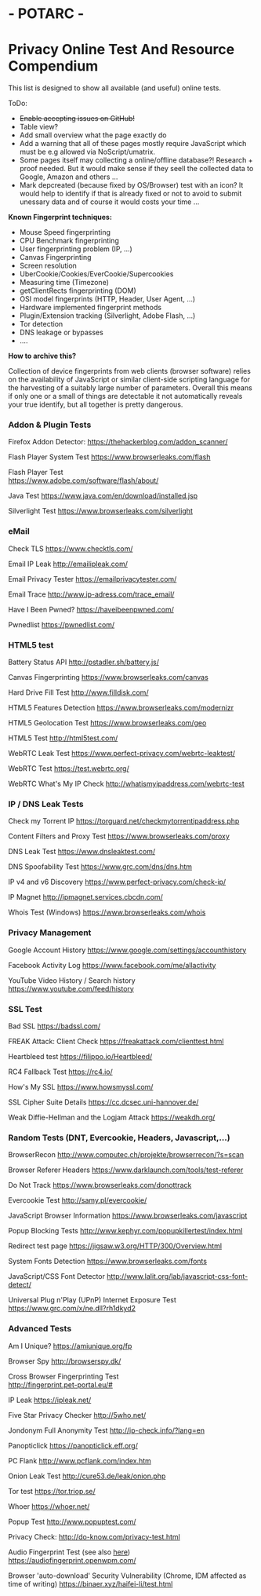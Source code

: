 # - POTARC -
# Privacy Online Test And Resource Compendium

This list is designed to show all available (and useful) online tests.

ToDo:
* ~~Enable accepting issues on GitHub!~~
* Table view?
* Add small overview what the page exactly do
* Add a warning that all of these pages mostly require JavaScript which must be e.g allowed via NoScript/umatrix.
* Some pages itself may collecting a online/offline database?! Research + proof needed. But it would make sense if they seell the collected data to Google, Amazon and others ... 
* Mark depcreated (because fixed by OS/Browser) test with an icon? It would help to identify if that is already fixed or not to avoid to submit unessary data and of course it would costs your time ... 


**Known Fingerprint techniques:**
* Mouse Speed fingerprinting
* CPU Benchmark fingerprinting
* User fingerprinting problem (IP, ...)
* Canvas Fingerprinting
* Screen resolution
* UberCookie/Cookies/EverCookie/Supercookies
* Measuring time (Timezone)
* getClientRects fingerprinting (DOM)
* OSI model fingerprints (HTTP, Header, User Agent, ...)
* Hardware implemented fingerprint methods 
* Plugin/Extension tracking (Silverlight, Adobe Flash, ...)
* Tor detection
* DNS leakage or bypasses 
* ....

**How to archive this?**

Collection of device fingerprints from web clients (browser software) relies on the availability of JavaScript or similar client-side scripting language for the harvesting of a suitably large number of parameters. Overall this means if only one or a small of things are detectable it not automatically reveals your true identify, but all together is pretty dangerous.



### Addon & Plugin Tests

Firefox Addon Detector:
https://thehackerblog.com/addon_scanner/

Flash Player System Test
https://www.browserleaks.com/flash

Flash Player Test	 
https://www.adobe.com/software/flash/about/

Java Test
https://www.java.com/en/download/installed.jsp

Silverlight Test
https://www.browserleaks.com/silverlight


### eMail

Check TLS
https://www.checktls.com/

Email IP Leak
http://emailipleak.com/

Email Privacy Tester
https://emailprivacytester.com/

Email Trace
http://www.ip-adress.com/trace_email/

Have I Been Pwned?
https://haveibeenpwned.com/

Pwnedlist
https://pwnedlist.com/


### HTML5 test

Battery Status API
http://pstadler.sh/battery.js/

Canvas Fingerprinting
https://www.browserleaks.com/canvas

Hard Drive Fill Test
http://www.filldisk.com/

HTML5 Features Detection
https://www.browserleaks.com/modernizr

HTML5 Geolocation Test
https://www.browserleaks.com/geo

HTML5 Test
http://html5test.com/

WebRTC Leak Test
https://www.perfect-privacy.com/webrtc-leaktest/

WebRTC Test
https://test.webrtc.org/

WebRTC What's My IP Check
http://whatismyipaddress.com/webrtc-test


### IP / DNS  Leak Tests

Check my Torrent IP
https://torguard.net/checkmytorrentipaddress.php

Content Filters and Proxy Test
https://www.browserleaks.com/proxy

DNS Leak Test
https://www.dnsleaktest.com/

DNS Spoofability Test
https://www.grc.com/dns/dns.htm

IP v4 and v6 Discovery
https://www.perfect-privacy.com/check-ip/

IP Magnet
http://ipmagnet.services.cbcdn.com/

Whois Test (Windows)
https://www.browserleaks.com/whois


### Privacy Management

Google Account History
https://www.google.com/settings/accounthistory

Facebook Activity Log
https://www.facebook.com/me/allactivity

YouTube Video History / Search history
https://www.youtube.com/feed/history


### SSL Test

Bad SSL
https://badssl.com/

FREAK Attack: Client Check
https://freakattack.com/clienttest.html

Heartbleed test	
https://filippo.io/Heartbleed/

RC4 Fallback Test
https://rc4.io/

How's My SSL
https://www.howsmyssl.com/

SSL Cipher Suite Details
https://cc.dcsec.uni-hannover.de/

Weak Diffie-Hellman and the Logjam Attack
https://weakdh.org/


### Random Tests (DNT, Evercookie, Headers, Javascript,...)

BrowserRecon
http://www.computec.ch/projekte/browserrecon/?s=scan

Browser Referer Headers
https://www.darklaunch.com/tools/test-referer

Do Not Track
https://www.browserleaks.com/donottrack 

Evercookie Test
http://samy.pl/evercookie/

JavaScript Browser Information
https://www.browserleaks.com/javascript

Popup Blocking Tests
http://www.kephyr.com/popupkillertest/index.html

Redirect test page
https://jigsaw.w3.org/HTTP/300/Overview.html

System Fonts Detection
https://www.browserleaks.com/fonts

JavaScript/CSS Font Detector
http://www.lalit.org/lab/javascript-css-font-detect/

Universal Plug n'Play (UPnP) Internet Exposure Test
https://www.grc.com/x/ne.dll?rh1dkyd2


### Advanced Tests

Am I Unique?
https://amiunique.org/fp

Browser Spy
http://browserspy.dk/

Cross Browser Fingerprinting Test	
http://fingerprint.pet-portal.eu/#

IP Leak
https://ipleak.net/

Five Star Privacy Checker
http://5who.net/

Jondonym Full Anonymity Test
http://ip-check.info/?lang=en

Panopticlick
https://panopticlick.eff.org/

PC Flank
http://www.pcflank.com/index.htm

Onion Leak Test
http://cure53.de/leak/onion.php

Tor test
https://tor.triop.se/

Whoer
https://whoer.net/

Popup Test
http://www.popuptest.com/

Privacy Check:
http://do-know.com/privacy-test.html

Audio Fingerprint Test (see also [here](https://github.com/Gitoffthelawn))
https://audiofingerprint.openwpm.com/

Browser 'auto-download' Security Vulnerability (Chrome, IDM affected as time of writing)
https://binaer.xyz/haifei-li/test.html
